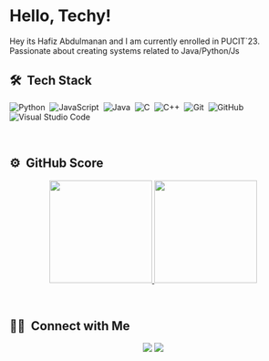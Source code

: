 # Hello, Techy!

Hey its Hafiz Abdulmanan and I am currently enrolled in PUCIT`23. Passionate about creating systems related to Java/Python/Js 

## 🛠 &nbsp;Tech Stack
![Python](https://img.shields.io/badge/-Python-05122A?style=flat&logo=python)&nbsp;
![JavaScript](https://img.shields.io/badge/-JavaScript-05122A?style=flat&logo=JavaScript)&nbsp;
![Java](https://img.shields.io/badge/-Java-05122A?style=flat&logo=java)&nbsp;
![C](https://img.shields.io/badge/-C-05122A?style=flat&logo=C&logoColor=A8B9CC)&nbsp;
![C++](https://img.shields.io/badge/-C++-05122A?style=flat&logo=C%2B%2B&logoColor=00599C)&nbsp;
![Git](https://img.shields.io/badge/-Git-05122A?style=flat&logo=git)&nbsp;
![GitHub](https://img.shields.io/badge/-GitHub-05122A?style=flat&logo=github)&nbsp;
![Visual Studio Code](https://img.shields.io/badge/-Visual%20Studio%20Code-05122A?style=flat&logo=visual-studio-code&logoColor=007ACC)&nbsp;

<br/>

## ⚙️ &nbsp;GitHub Score

<p align="center">
<a href="https://github.com/hamof">
  <img height="180em" src="https://github-readme-stats-eight-theta.vercel.app/api?username=hamsof&show_icons=true&theme=algolia&include_all_commits=true&count_private=true"/>
  <img height="180em" src="https://github-readme-stats-eight-theta.vercel.app/api/top-langs/?username=hamsof&layout=compact&langs_count=15&theme=algolia"/>
</a>
</p>

<br/>




  

<!-- links to social media icons -->

<!-- icons with padding -->

[1.1]: http://i.imgur.com/tXSoThF.png (twitter icon with padding)
[2.1]: http://i.imgur.com/0o48UoR.png (github icon with padding)

<!-- icons without padding -->

[1.2]: http://i.imgur.com/wWzX9uB.png (twitter icon without padding)
[2.2]: http://i.imgur.com/9I6NRUm.png (github icon without padding)
[3.2]: https://raw.githubusercontent.com/alirazamumtaz/alirazamumtaz/master/linkedin-3-16.png (LinkedIn icon without padding)


<!-- links to your social media accounts -->
[3]: https://www.linkedin.com/in/hafiz-abdulmanan-7583b21aa/

## 🤝🏻 &nbsp;Connect with Me
<p align="center">
<a href="https://www.linkedin.com/in/hafiz-abdulmanan-7583b21aa/"><img src="https://img.shields.io/badge/-Shoaib%20Kakkal-0077B5?style=flat&logo=Linkedin&logoColor=white"/></a>
<a href="mailto:hafizabdulman@gmail.com"><img src="https://img.shields.io/badge/-shoaibkakil@gmail.com-D14836?style=flat&logo=Gmail&logoColor=white"/></a>
</p>
